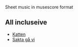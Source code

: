 Sheet music in musescore format

## All incluseive
- [Katten](Everybody_Wants_to_Be_a_Cat/index.html?dpi=360&Everybody_Wants_to_Be_a_Cat)
- [Sakta gå vi](Sakta_vi_gå_genom_stan/index.html?Sakta_vi_gå_genom_stan)
